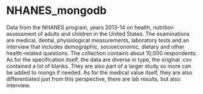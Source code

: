 # NHANES_mongodb

Data from the NHANES program, years 2013-14 on health, nutrition assessment of adults and children in the United States. 
The examinations are medical, dental, physiological measurements, laboratory tests and an interview that includes demographic, socioeconomic, dietary and other health-related questions. 
The collection contains about 10,000 respondents.
As for the specification itself, the data are diverse in type, the original .csv contained a lot of blanks. 
They are also part of a larger study so more can be added to mongo if needed. 
As for the medical value itself, they are also differentiated just from this perspective, there are lab results, but also interview.
